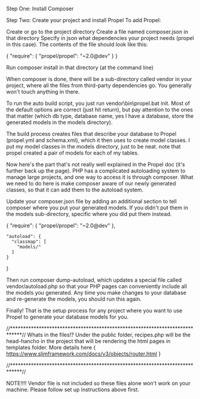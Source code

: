 Step One: Install Composer

Step Two: Create your project and install Propel
To add Propel:

Create or go to the project directory
Create a file named composer.json in that directory
Specify in json what dependencies your project needs (propel in this case). The contents of the file should look like this:

{
    "require": {
        "propel/propel": "~2.0@dev"
    }
}

Run composer install in that directory (at the command line)

When composer is done, there will be a sub-directory called vendor in your project, where all the files from third-party dependencies go. You generally won't touch anything in there.

To run the auto build script, you just run vendor\bin\propel.bat init. 
Most of the default options are correct (just hit return), but pay attention to the ones that matter (which db type, database name, yes I have a database, store the generated models in the models directory).

The build process creates files that describe your database to Propel (propel.yml and schema.xml), which it then uses to create model classes. I put my model classes in the models directory, just to be neat. note that propel created a pair of models for each of my tables.

Now here's the part that's not really well explained in the Propel doc (it's further back up the page). PHP has a complicated autoloading system to manage large projects, and one way to access it is through composer. What we need to do here is make composer aware of our newly generated classes, so that it can add them to the autoload system.

Update your composer.json file by adding an additional section to tell composer where you put your generated models. If you didn't put them in the models sub-directory, specific where you did put them instead.

{
    "require": {
        "propel/propel": "~2.0@dev"
    },
    
    "autoload": {
      "classmap": [
        "models/"
      ]
    }
}

Then run composer dump-autoload, which updates a special file called vendor/autoload.php so that your PHP pages can conveniently include all the models you generated. Any time you make changes to your database and re-generate the models, you should run this again.

Finally! That is the setup process for any project where you want to use Propel to generate your database models for you.


//****************************************************************************//
                        Whats in the files!?
    Under the public folder, recipes.php will be the head-hancho in the project that will be rendering the html pages in templates folder. 
    More details here
    {
        https://www.slimframework.com/docs/v3/objects/router.html
    }

//****************************************************************************//

NOTE!!!!
Vendor file is not included so these files alone won't work on your machine. Please follow set up instructions above first.






